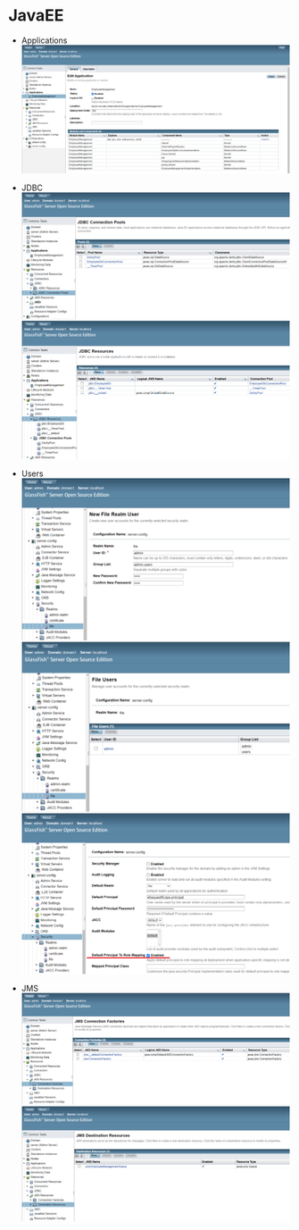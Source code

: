 # JavaEE

* Applications
![](./images/glassfish.png)

* JDBC
![](./images/jdbc1.png)
![](./images/jdbc2.png)

* Users
![](./images/users1.png)
![](./images/users2.png)
![](./images/users3.png)

* JMS
![](./images/jms1.png)
![](./images/jms2.png)